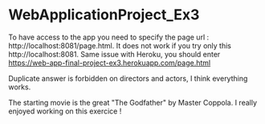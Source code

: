 # WebApplicationProject_Ex3

To have access to the app you need to specify the page url : http://localhost:8081/page.html. It does not work if you try only this http://localhost:8081.
Same issue with Heroku, you should enter https://web-app-final-project-ex3.herokuapp.com/page.html 

Duplicate answer is forbidden on directors and actors, I think everything works. 

The starting movie is the great "The Godfather" by Master Coppola. I really enjoyed working on this exercice !
